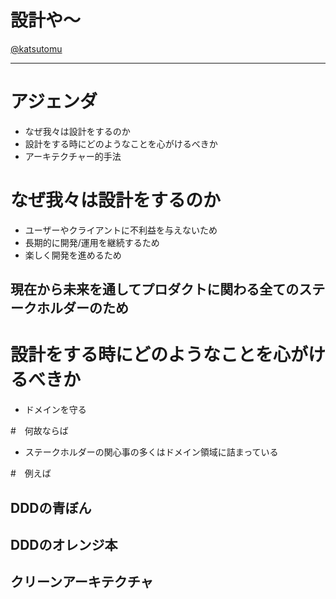 # 設計や〜

[@katsutomu](https://github.com/katsutomu)

---

# アジェンダ
- なぜ我々は設計をするのか
- 設計をする時にどのようなことを心がけるべきか
- アーキテクチャー的手法

# なぜ我々は設計をするのか
- ユーザーやクライアントに不利益を与えないため
- 長期的に開発/運用を継続するため
- 楽しく開発を進めるため

## 現在から未来を通してプロダクトに関わる全てのステークホルダーのため

# 設計をする時にどのようなことを心がけるべきか
- ドメインを守る

#　何故ならば

- ステークホルダーの関心事の多くはドメイン領域に詰まっている

#　例えば

## DDDの青ぼん
## DDDのオレンジ本
## クリーンアーキテクチャ
